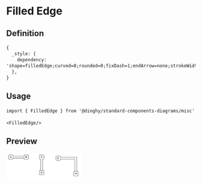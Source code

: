 # Filled Edge

## Definition

```
{
  _style: { 
    dependency: 'shape=filledEdge;curved=0;rounded=0;fixDash=1;endArrow=none;strokeWidth=10;fillColor=#ffffff;edgeStyle=orthogonalEdgeStyle;html=1;',
  },
}
```

## Usage

```
import { FilledEdge } from '@dinghy/standard-components-diagrams/misc'

<FilledEdge/>
```

## Preview

<img src="./filled-edge.png" width="200"/>
